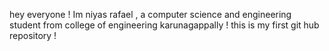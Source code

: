 hey everyone !
Im niyas rafael , a computer science and engineering student from college of engineering karunagappally !
this is my first git hub repository ! 
